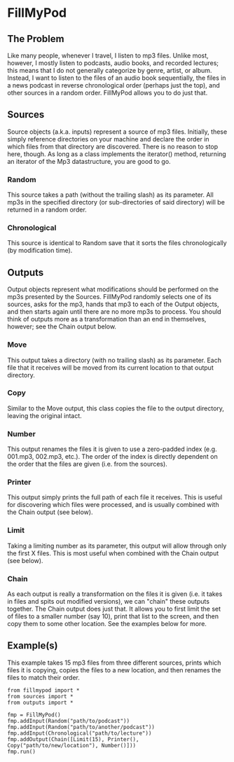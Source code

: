 # FillMyPod

## The Problem
Like many people, whenever I travel, I listen to mp3 files. Unlike most, however, I mostly listen to podcasts, audio books, and
recorded lectures; this means that I do not generally categorize by genre, artist, or album. Instead, I want to listen to the
files of an audio book sequentially, the files in a news podcast in reverse chronological order (perhaps just the top), and other
sources in a random order. FillMyPod allows you to do just that.

## Sources
Source objects (a.k.a. inputs) represent a source of mp3 files. Initially, these simply reference directories on your machine and
declare the order in which files from that directory are discovered. There is no reason to stop here, though. As long as a class
implements the iterator() method, returning an iterator of the Mp3 datastructure, you are good to go.

### Random
This source takes a path (without the trailing slash) as its parameter. All mp3s in the specified directory (or sub-directories of
said directory) will be returned in a random order.

### Chronological
This source is identical to Random save that it sorts the files chronologically (by modification time).

## Outputs
Output objects represent what modifications should be performed on the mp3s presented by the Sources. FillMyPod randomly selects one
of its sources, asks for the mp3, hands that mp3 to each of the Output objects, and then starts again until there are no more mp3s to
process. You should think of outputs more as a transformation than an end in themselves, however; see the Chain output below.

### Move
This output takes a directory (with no trailing slash) as its parameter. Each file that it receives will be moved from its current
location to that output directory.

### Copy
Similar to the Move output, this class copies the file to the output directory, leaving the original intact.

### Number
This output renames the files it is given to use a zero-padded index (e.g. 001.mp3, 002.mp3, etc.). The order of the index is
directly dependent on the order that the files are given (i.e. from the sources).

### Printer
This output simply prints the full path of each file it receives. This is useful for discovering which files were processed, and is
usually combined with the Chain output (see below).

### Limit
Taking a limiting number as its parameter, this output will allow through only the first X files. This is most useful when combined
with the Chain output (see below).

### Chain
As each output is really a transformation on the files it is given (i.e. it takes in files and spits out modified versions), we can
"chain" these outputs together. The Chain output does just that. It allows you to first limit the set of files to a smaller number
(say 10), print that list to the screen, and then copy them to some other location. See the examples below for more.


## Example(s)
This example takes 15 mp3 files from three different sources, prints which files it is copying, copies the files to a new location,
and then renames the files to match their order.

    from fillmypod import *
    from sources import *
    from outputs import *

    fmp = FillMyPod()
    fmp.addInput(Random("path/to/podcast"))
    fmp.addInput(Random("path/to/another/podcast"))
    fmp.addInput(Chronological("path/to/lecture"))
    fmp.addOutput(Chain([Limit(15), Printer(), Copy("path/to/new/location"), Number()]))
    fmp.run()
